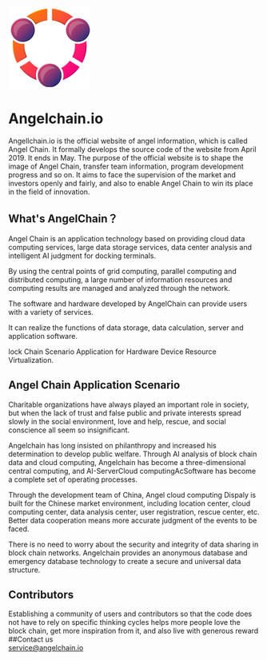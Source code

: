 ![angelchain.io](skin/images/logo.png)  
# Angelchain.io  
Angellchain.io is the official website of angel information, which is called Angel Chain. It formally develops the source code of the website from April 2019. It ends in May. The purpose of the official website is to shape the image of Angel Chain, transfer team information, program development progress and so on. It aims to face the supervision of the market and investors openly and fairly, and also to enable Angel Chain to win its place in the field of innovation.
## What's AngelChain？  
Angel Chain is an application technology based on providing cloud data computing services, large data storage services, data center analysis and intelligent AI judgment for docking terminals.  

By using the central points of grid computing, parallel computing and distributed computing, a large number of information resources and computing results are managed and analyzed through the network.  

The software and hardware developed by AngelChain can provide users with a variety of services.  

It can realize the functions of data storage, data calculation, server and application software.  

lock Chain Scenario Application for Hardware Device Resource Virtualization.  
## Angel Chain Application Scenario  
Charitable organizations have always played an important role in society, but when the lack of trust and false public and private interests spread slowly in the social environment, love and help, rescue, and social conscience all seem so insignificant.  

Angelchain has long insisted on philanthropy and increased his determination to develop public welfare. Through AI analysis of block chain data and cloud computing, Angelchain has become a three-dimensional central computing, and AI-ServerCloud computingAcSoftware has become a complete set of operating processes.  

Through the development team of China, Angel cloud computing Dispaly is built for the Chinese market environment, including location center, cloud computing center, data analysis center, user registration, rescue center, etc. Better data cooperation means more accurate judgment of the events to be faced.  

There is no need to worry about the security and integrity of data sharing in block chain networks. Angelchain provides an anonymous database and emergency database technology to create a secure and universal data structure.  
## Contributors  
Establishing a community of users and contributors so that the code does not have to rely on specific thinking cycles helps more people love the block chain, get more inspiration from it, and also live with generous reward  
##Contact us  
service@angelchain.io  
